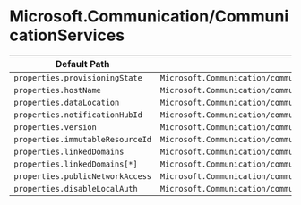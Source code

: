 # Microsoft.Communication/CommunicationServices

| Default Path | Alias |
|---|---|
| `properties.provisioningState` | `Microsoft.Communication/communicationServices/provisioningState` |
| `properties.hostName` | `Microsoft.Communication/communicationServices/hostName` |
| `properties.dataLocation` | `Microsoft.Communication/communicationServices/dataLocation` |
| `properties.notificationHubId` | `Microsoft.Communication/communicationServices/notificationHubId` |
| `properties.version` | `Microsoft.Communication/communicationServices/version` |
| `properties.immutableResourceId` | `Microsoft.Communication/communicationServices/immutableResourceId` |
| `properties.linkedDomains` | `Microsoft.Communication/communicationServices/linkedDomains` |
| `properties.linkedDomains[*]` | `Microsoft.Communication/communicationServices/linkedDomains[*]` |
| `properties.publicNetworkAccess` | `Microsoft.Communication/communicationServices/publicNetworkAccess` |
| `properties.disableLocalAuth` | `Microsoft.Communication/communicationServices/disableLocalAuth` |

